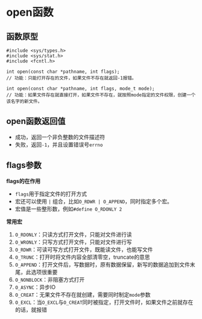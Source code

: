 # open函数

## 函数原型

```
#include <sys/types.h>
#include <sys/stat.h>
#include <fcntl.h>

int open(const char *pathname, int flags);
// 功能：只能打开存在的文件，如果文件不存在就返回-1报错。

int open(const char *pathname, int flags, mode_t mode);
// 功能：如果文件存在就直接打开，如果文件不存在，就按照mode指定的文件权限，创建一个该名字的新文件。
```

## open函数返回值

- 成功，返回一个非负整数的文件描述符
- 失败，返回`-1`，并且设置错误号`errno`

## flags参数

**flags的在作用**

- `flags`用于指定文件的打开方式
- 宏还可以使用 `|` 组合，比如`O_RDWR | O_APPEND`，同时指定多个宏。
- 宏值是一些整形数，例如`#define O_RDONLY 2`

**常用宏**

1. `O_RDONLY`：只读方式打开文件，只能对文件进行读     
2. `O_WRONLY`：只写方式打开文件，只能对文件进行写
3. `O_RDWR`：可读可写方式打开文件，既能读文件，也能写文件
4. `O_TRUNC`：打开时将文件内容全部清零空，truncate的意思
5. `O_APPEND`：打开文件后，写数据时，原有数据保留，新写的数据追加到文件末尾，此选项很重要
6. `O_NONBLOCK`：非阻塞方式打开
7. `O_ASYNC`：异步IO
8. `O_CREAT`：无果文件不存在就创建，需要同时制定`mode`参数
9. `O_EXCL`：当`O_EXCL`与`O_CREAT`同时被指定，打开文件时，如果文件之前就存在的话，就报错

